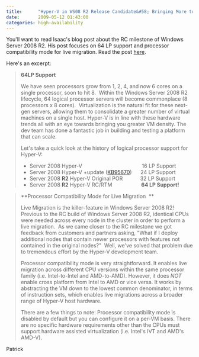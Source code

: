 ```yaml
---
title:      "Hyper-V in WS08 R2 Release Candidate&#58; Bringing More to the Table"
date:       2009-05-12 01:43:00
categories: high-availability
---
```

You'll want to read Isaac's blog post about the RC milestone of Windows Server 2008 R2. His post focuses on 64 LP support and processor compatibility mode for live migration. Read the post [here](http://blogs.technet.com/windowsserver/archive/2009/05/11/hyper-v-in-ws08-r2-release-candidate-bringing-more-to-the-table.aspx "Isaac's post on Windows Server blog").

Here's an excerpt:

> **64LP Support**
> 
> We have seen processors grow from 1, 2, 4, and now 6 cores on a single processor, soon to hit 8.  Within the Windows Server 2008 R2 lifecycle, 64 logical processor servers will become commonplace (8 processors x 8 cores).  Virtualization is the natural fit for these next-gen servers, allowing them to consolidate a greater number of virtual machines on a single host. Hyper-V is in line with these hardware trends all with an eye towards bringing you greater VM density. The dev team has done a fantastic job in building and testing a platform that can scale.
> 
> Let's take a quick look at the history of logical processor support for Hyper-V:
> 
>   * Server 2008 Hyper-V                                         16 LP Support 
>   * Server 2008 Hyper-V +update ([KB95670](http://support.microsoft.com/kb/956710))      24 LP Support 
>   * Server 2008 **R2** Hyper-V Original POR            32 LP Support 
>   * Server 2008 **R2** Hyper-V RC/RTM                    **64 LP Support!**
> 

> 
> **Processor Compatibility Mode for Live Migration  **
> 
> Live Migration is the killer-feature in Windows Server 2008 R2!  Previous to the RC build of Windows Server 2008 R2, identical CPUs were needed across every node in the cluster in order to perform a live migration.  As we came closer to the RC milestone we got feedback from customers and partners asking, "What if I deploy additional nodes that contain newer processors with features not contained in the original nodes?"  Well, we've solved that problem due to tremendous effort by the Hyper-V development team. 
> 
> Processor compatibility mode is very straightforward. It enables live migration across different CPU versions within the same processor family (i.e. Intel-to-Intel and AMD-to-AMD). However, it does _NOT_ enable cross platform from Intel to AMD or vice versa. It works by abstracting the VM down to the lowest common denominator, in terms of instruction sets, which enables live migrations across a broader range of Hyper-V host hardware. 
> 
> There are a few things to note: Processor compatibility mode is disabled by default but you can configure it on a per-VM basis. There are no specific hardware requirements other than the CPUs must support hardware assisted virtualization (i.e. Intel's IVT and AMD's AMD-V).

Patrick
